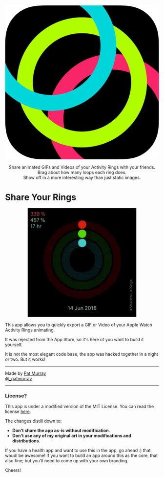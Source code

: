 <p align="center">
  <img src="icon.png">
</p>



<p align="center">
Share animated GIFs and Videos of your Activity Rings with your friends.<br/>
Brag about how many loops each ring does.<br/>
Show off in a more interesting way than just static images.<br/>
</p>

 
# Share Your Rings

<p align="center">
  <img src="example.gif">
</p>

This app allows you to quickly export a GIF or Video of your Apple Watch Activity Rings animating. 

It was rejected from the App Store, so it's here of you want to build it yourself. 


It is not the most elegant code base, the app was hacked together in a night or two. But it works! 


----

Made by [Pat Murray](https://patmurray.co)   
[@\_patmurray](https://twitter.com/_patmurray)

----

### License?

This app is under a modified version of the MIT License. You can read the license [here](LICENSE).

The changes distill down to: 
- **Don't share the app as-is without modification**. 
- **Don't use any of my original art in your modifications and distributions**.

If you have a health app and want to use this in the app, go ahead :) that woudl be awesome! If you want to build an app around this as the core, that also fine; but you'll need to come up with your own branding. 

Cheers!
